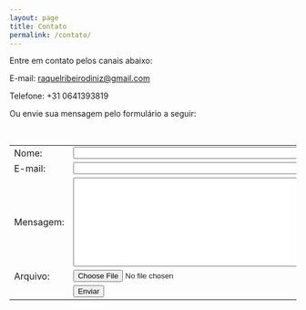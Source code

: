 ```yaml
---
layout: page
title: Contato
permalink: /contato/
---
```


Entre em contato pelos canais abaixo:

E-mail: raquelribeirodiniz@gmail.com

Telefone: +31 0641393819

Ou envie sua mensagem pelo formulário a seguir:

<form name="contact" method="POST" netlify>
  
<table border="0" cellpadding="0" cellspacing="0">
<tr>
  <td>Nome:</td><td><input type="text" nome="nome" size="50"></td>
</tr>   
  <tr>
    <td>E-mail:</td><td><input type="email" name="email" size="50"></td>
  </tr>
  <tr>
    <td>Mensagem:</td><td><textarea name="mensagem" rows="10" cols="48"></textarea></td>
  </tr>
  <tr>
    <td>Arquivo:</td><td><input type="file" name="arquivo"></td>
  </tr>
  <tr>
    <td></td>
    <td><button type="submit">Enviar</button></td>
  </tr>
  </table>
</form>
